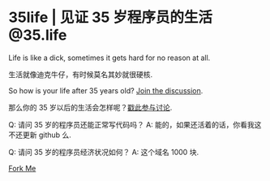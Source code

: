 # 35life | 见证 35 岁程序员的生活 @35.life

Life is like a dick, sometimes it gets hard for no reason at all. 

生活就像迪克牛仔，有时候莫名其妙就很硬核.
  
So how is your life after 35 years old? [Join the discussion](https://github.com/35life/35life/issues/1).

那么你的 35 岁以后的生活会怎样呢？[戳此参与讨论](https://github.com/35life/35life/issues/1).

Q: 请问 35 岁的程序员还能正常写代码吗？
A: 能的，如果还活着的话，你看我这不还更新 github 么.

Q: 请问 35 岁的程序员经济状况如何？
A: 这个域名 1000 块.
  
[Fork Me](https://github.com/35life/35life)
